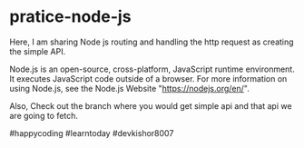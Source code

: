 # pratice-node-js

Here, I am sharing Node js routing and handling the http request as creating the simple API.

Node.js is an open-source, cross-platform, JavaScript runtime environment. It executes JavaScript code outside of a browser.
For more information on using Node.js, see the Node.js Website "https://nodejs.org/en/".


Also, Check out the branch where you would get simple api and that api we are going to fetch.

#happycoding #learntoday #devkishor8007